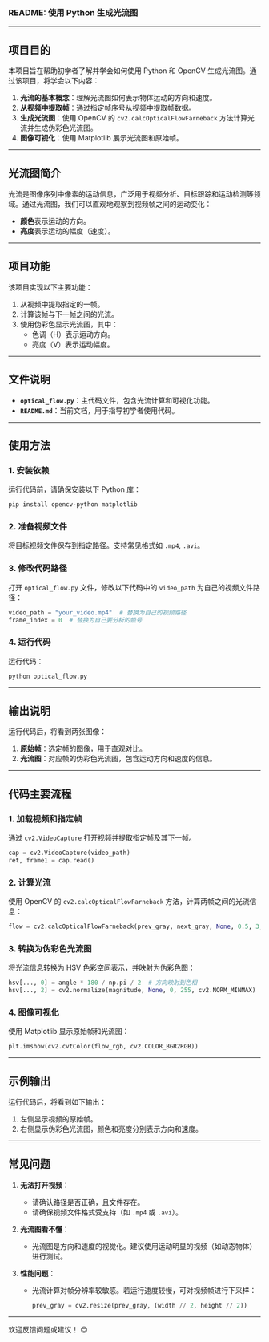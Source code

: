 ### README: 使用 Python 生成光流图

---

## 项目目的

本项目旨在帮助初学者了解并学会如何使用 Python 和 OpenCV 生成光流图。通过该项目，将学会以下内容：

1. **光流的基本概念**：理解光流图如何表示物体运动的方向和速度。
2. **从视频中提取帧**：通过指定帧序号从视频中提取帧数据。
3. **生成光流图**：使用 OpenCV 的 `cv2.calcOpticalFlowFarneback` 方法计算光流并生成伪彩色光流图。
4. **图像可视化**：使用 Matplotlib 展示光流图和原始帧。

---

## 光流图简介

光流是图像序列中像素的运动信息，广泛用于视频分析、目标跟踪和运动检测等领域。通过光流图，我们可以直观地观察到视频帧之间的运动变化：

- **颜色**表示运动的方向。
- **亮度**表示运动的幅度（速度）。

---

## 项目功能

该项目实现以下主要功能：

1. 从视频中提取指定的一帧。
2. 计算该帧与下一帧之间的光流。
3. 使用伪彩色显示光流图，其中：
   - 色调（H）表示运动方向。
   - 亮度（V）表示运动幅度。

---

## 文件说明

- **`optical_flow.py`**：主代码文件，包含光流计算和可视化功能。
- **`README.md`**：当前文档，用于指导初学者使用代码。

---

## 使用方法

### 1. 安装依赖

运行代码前，请确保安装以下 Python 库：

```bash
pip install opencv-python matplotlib
```

### 2. 准备视频文件

将目标视频文件保存到指定路径。支持常见格式如 `.mp4`, `.avi`。

### 3. 修改代码路径

打开 `optical_flow.py` 文件，修改以下代码中的 `video_path` 为自己的视频文件路径：

```python
video_path = "your_video.mp4"  # 替换为自己的视频路径
frame_index = 0  # 替换为自己要分析的帧号
```

### 4. 运行代码

运行代码：

```bash
python optical_flow.py
```

---

## 输出说明

运行代码后，将看到两张图像：

1. **原始帧**：选定帧的图像，用于直观对比。
2. **光流图**：对应帧的伪彩色光流图，包含运动方向和速度的信息。

---

## 代码主要流程

### 1. 加载视频和指定帧

通过 `cv2.VideoCapture` 打开视频并提取指定帧及其下一帧。

```python
cap = cv2.VideoCapture(video_path)
ret, frame1 = cap.read()
```

### 2. 计算光流

使用 OpenCV 的 `cv2.calcOpticalFlowFarneback` 方法，计算两帧之间的光流信息：

```python
flow = cv2.calcOpticalFlowFarneback(prev_gray, next_gray, None, 0.5, 3, 15, 3, 5, 1.2, 0)
```

### 3. 转换为伪彩色光流图

将光流信息转换为 HSV 色彩空间表示，并映射为伪彩色图：

```python
hsv[..., 0] = angle * 180 / np.pi / 2  # 方向映射到色相
hsv[..., 2] = cv2.normalize(magnitude, None, 0, 255, cv2.NORM_MINMAX)  # 速度映射到亮度
```

### 4. 图像可视化

使用 Matplotlib 显示原始帧和光流图：

```python
plt.imshow(cv2.cvtColor(flow_rgb, cv2.COLOR_BGR2RGB))
```

---

## 示例输出

运行代码后，将看到如下输出：

1. 左侧显示视频的原始帧。
2. 右侧显示伪彩色光流图，颜色和亮度分别表示方向和速度。

---

## 常见问题

1. **无法打开视频**：

   - 请确认路径是否正确，且文件存在。
   - 请确保视频文件格式受支持（如 `.mp4` 或 `.avi`）。

2. **光流图看不懂**：

   - 光流图是方向和速度的视觉化。建议使用运动明显的视频（如动态物体）进行测试。

3. **性能问题**：

   - 光流计算对帧分辨率较敏感。若运行速度较慢，可对视频帧进行下采样：

     ```python
     prev_gray = cv2.resize(prev_gray, (width // 2, height // 2))
     ```

---

欢迎反馈问题或建议！ 😊
